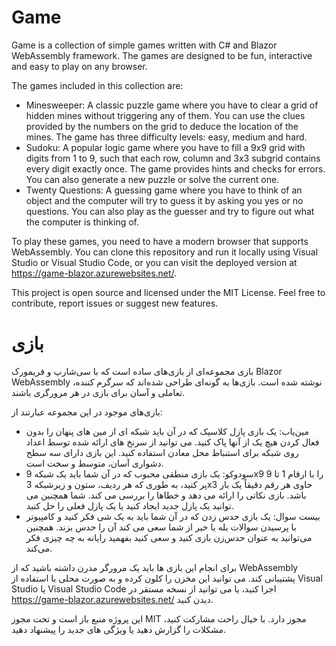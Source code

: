 # Game

Game is a collection of simple games written with C# and Blazor WebAssembly framework. The games are designed to be fun, interactive and easy to play on any browser.

The games included in this collection are:

- Minesweeper: A classic puzzle game where you have to clear a grid of hidden mines without triggering any of them. You can use the clues provided by the numbers on the grid to deduce the location of the mines. The game has three difficulty levels: easy, medium and hard.
- Sudoku: A popular logic game where you have to fill a 9x9 grid with digits from 1 to 9, such that each row, column and 3x3 subgrid contains every digit exactly once. The game provides hints and checks for errors. You can also generate a new puzzle or solve the current one.
- Twenty Questions: A guessing game where you have to think of an object and the computer will try to guess it by asking you yes or no questions. You can also play as the guesser and try to figure out what the computer is thinking of.

To play these games, you need to have a modern browser that supports WebAssembly. You can clone this repository and run it locally using Visual Studio or Visual Studio Code, or you can visit the deployed version at https://game-blazor.azurewebsites.net/.

This project is open source and licensed under the MIT License. Feel free to contribute, report issues or suggest new features.

# بازی

بازی مجموعه‌ای از بازی‌های ساده است که با سی‌شارپ و فریمورک Blazor WebAssembly نوشته شده است. بازی‌ها به گونه‌ای طراحی شده‌اند که سرگرم کننده، تعاملی و آسان برای بازی در هر مرورگری باشند.

بازی‌های موجود در این مجموعه عبارتند از:

- مین‌یاب: یک بازی پازل کلاسیک که در آن باید شبکه ای از مین های پنهان را بدون فعال کردن هیچ یک از آنها پاک کنید. می توانید از سرنخ های ارائه شده توسط اعداد روی شبکه برای استنباط محل معادن استفاده کنید. این بازی دارای سه سطح دشواری آسان، متوسط و سخت است.
- سودوکو: یک بازی منطقی محبوب که در آن شما باید یک شبکه 9x9 را با ارقام 1 تا 9 پر کنید، به طوری که هر ردیف، ستون و زیرشبکه 3x3 حاوی هر رقم دقیقاً یک بار باشد. بازی نکاتی را ارائه می دهد و خطاها را بررسی می کند. شما همچنین می توانید یک پازل جدید ایجاد کنید یا یک پازل فعلی را حل کنید.
- بیست سوال: یک بازی حدس زدن که در آن شما باید به یک شی فکر کنید و کامپیوتر با پرسیدن سوالات بله یا خیر از شما سعی می کند آن را حدس بزند. همچنین می‌توانید به عنوان حدس‌زن بازی کنید و سعی کنید بفهمید رایانه به چه چیزی فکر می‌کند.

برای انجام این بازی ها باید یک مرورگر مدرن داشته باشید که از WebAssembly پشتیبانی کند. می توانید این مخزن را کلون کرده و به صورت محلی با استفاده از Visual Studio یا Visual Studio Code اجرا کنید، یا می توانید از نسخه مستقر در https://game-blazor.azurewebsites.net/ دیدن کنید.

این پروژه منبع باز است و تحت مجوز MIT مجوز دارد. با خیال راحت مشارکت کنید، مشکلات را گزارش دهید یا ویژگی های جدید را پیشنهاد دهید.
